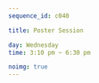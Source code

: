 ```yaml
---
sequence_id: c040

title: Poster Session

day: Wednesday
time: 3:10 pm ~ 6:30 pm

noimg: true
---
```

